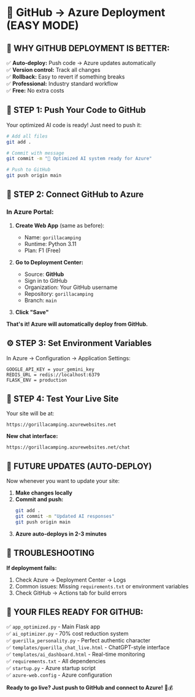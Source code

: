 # 🦍 **GitHub → Azure Deployment (EASY MODE)**

## **🎯 WHY GITHUB DEPLOYMENT IS BETTER:**

✅ **Auto-deploy:** Push code → Azure updates automatically  
✅ **Version control:** Track all changes  
✅ **Rollback:** Easy to revert if something breaks  
✅ **Professional:** Industry standard workflow  
✅ **Free:** No extra costs  

## **🚀 STEP 1: Push Your Code to GitHub**

Your optimized AI code is ready! Just need to push it:

```bash
# Add all files
git add .

# Commit with message
git commit -m "🦍 Optimized AI system ready for Azure"

# Push to GitHub
git push origin main
```

## **🔗 STEP 2: Connect GitHub to Azure**

### **In Azure Portal:**

1. **Create Web App** (same as before):
   - Name: `gorillacamping`
   - Runtime: Python 3.11
   - Plan: F1 (Free)

2. **Go to Deployment Center:**
   - Source: **GitHub**
   - Sign in to GitHub
   - Organization: Your GitHub username
   - Repository: `gorillacamping`
   - Branch: `main`

3. **Click "Save"**

**That's it! Azure will automatically deploy from GitHub.**

## **⚙️ STEP 3: Set Environment Variables**

In Azure → Configuration → Application Settings:

```
GOOGLE_API_KEY = your_gemini_key
REDIS_URL = redis://localhost:6379
FLASK_ENV = production
```

## **🎉 STEP 4: Test Your Live Site**

Your site will be at:
```
https://gorillacamping.azurewebsites.net
```

**New chat interface:**
```
https://gorillacamping.azurewebsites.net/chat
```

## **💪 FUTURE UPDATES (AUTO-DEPLOY)**

Now whenever you want to update your site:

1. **Make changes locally**
2. **Commit and push:**
   ```bash
   git add .
   git commit -m "Updated AI responses"
   git push origin main
   ```
3. **Azure auto-deploys in 2-3 minutes**

## **🔧 TROUBLESHOOTING**

**If deployment fails:**
1. Check Azure → Deployment Center → Logs
2. Common issues: Missing `requirements.txt` or environment variables
3. Check GitHub → Actions tab for build errors

## **🦍 YOUR FILES READY FOR GITHUB:**

✅ `app_optimized.py` - Main Flask app  
✅ `ai_optimizer.py` - 70% cost reduction system  
✅ `guerilla_personality.py` - Perfect authentic character  
✅ `templates/guerilla_chat_live.html` - ChatGPT-style interface  
✅ `templates/ai_dashboard.html` - Real-time monitoring  
✅ `requirements.txt` - All dependencies  
✅ `startup.py` - Azure startup script  
✅ `azure-web.config` - Azure configuration  

**Ready to go live? Just push to GitHub and connect to Azure!** 🚀💰 